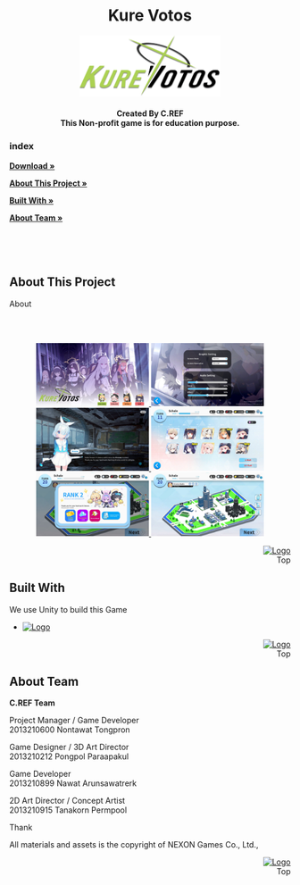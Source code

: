 <a name="readme-top"></a>

<div align="center">
  <h1 align="center">Kure Votos</h3>
  <a href="https://github.com/n-prxn/MTE-455-Group-2-C.REF">
    <img src="/Assets/UI/Kurevotos_logo_2.png" alt="Logo" width="50%" height="auto">
  </a>
</div>

<div align="center">
  <h4 align="center">Created By C.REF<br>
This Non-profit game is for education purpose.</h4>
</div>

### index
<a href="https://github.com/GUEST-1001/NigGet/releases/latest"><strong>Download »</strong> </a>

<a href="#About" ><strong>About This Project »</strong> </a>

<a href="#Built" ><strong>Built With »</strong> </a>

<a href="#Team" ><strong>About Team »</strong> </a>

<br><br><br>


<a name="About"></a>
## About This Project
About

<br><br>
<div align="center">
  <a href="/screenshot/1.jpg">
    <img src="/screenshot/1.jpg" alt="Logo" width="40%" height="auto">
   </a>
    <a href="/screenshot/2.jpg">
    <img src="/screenshot/2.jpg" alt="Logo" width="40%" height="auto">
   </a>
    <a href="/screenshot/3.jpg">
    <img src="/screenshot/3.jpg" alt="Logo" width="40%" height="auto">
   </a>
    <a href="/screenshot/4.jpg">
    <img src="/screenshot/4.jpg" alt="Logo" width="40%" height="auto">
   </a>
    <a href="/screenshot/5.jpg">
    <img src="/screenshot/5.jpg" alt="Logo" width="40%" height="auto">
   </a>
    <a href="/screenshot/6.jpg">
    <img src="/screenshot/6.jpg" alt="Logo" width="40%" height="auto">
   </a>

  </a>
</div>

<p align="right">
  <a href="#readme-top"><img src="https://static.thenounproject.com/png/691751-200.png" alt="Logo" width="auto" height="30"></a>
  <br>
  Top
</p>


<a name="Built"></a>
## Built With

We use Unity to build this Game

* <a href="https://unity.com/">
   <img src="https://upload.wikimedia.org/wikipedia/commons/thumb/8/8a/Official_unity_logo.png/640px-Official_unity_logo.png" alt="Logo" width="10%" height="auto">
  </a>


<p align="right">
  <a href="#readme-top"><img src="https://static.thenounproject.com/png/691751-200.png" alt="Logo" width="auto" height="30"></a>
  <br>
  Top
</p>

<a name="Team"></a>
## About Team

<strong>C.REF Team</strong>

Project Manager / Game Developer<br>
2013210600 Nontawat Tongpron

Game Designer / 3D Art Director<br>
2013210212 Pongpol Paraapakul
 
Game Developer<br>
2013210899 Nawat Arunsawatrerk

2D Art Director / Concept Artist<br>
2013210915 Tanakorn Permpool

Thank<br>

All materials and assets is the copyright of NEXON Games Co., Ltd.,


<p align="right">
  <a href="#readme-top"><img src="https://static.thenounproject.com/png/691751-200.png" alt="Logo" width="auto" height="30"></a>
  <br>
  Top
</p>

[React.js]: https://img.shields.io/badge/React-20232A?style=for-the-badge&logo=react&logoColor=61DAFB
[React-url]: https://reactjs.org/
